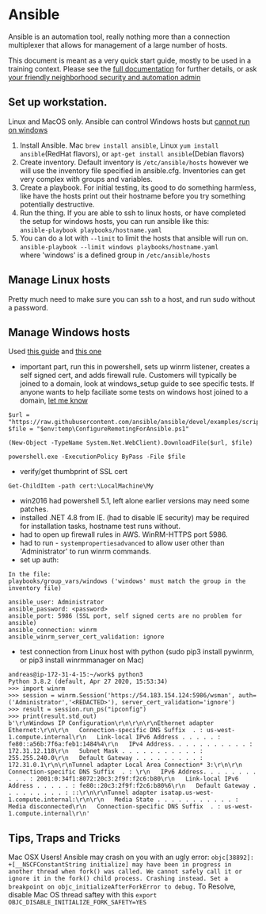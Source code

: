 # Ansible

Ansible is an automation tool, really nothing more than a connection multiplexer that allows for management of a large number of hosts. 

This document is meant as a very quick start guide, mostly to be used in a training context. Please see the [full documentation](https://docs.ansible.com/ansible/latest/user_guide/index.html) for further details, or ask [your friendly neighborhood security and automation admin](andreas.stollar@gdt.com) 

## Set up workstation.
Linux and MacOS only. Ansible can control Windows hosts but [cannot run on windows](https://docs.ansible.com/ansible/latest/user_guide/windows_faq.html) 

1. Install Ansible. Mac `brew install ansible`, Linux `yum install ansible`(RedHat flavors), or `apt-get install ansible`(Debian flavors)
2. Create inventory. Default inventory is `/etc/ansible/hosts` however we will use the inventory file specified in ansible.cfg. Inventories can get very complex with groups and variables. 
3. Create a playbook. For initial testing, its good to do something harmless, like have the hosts print out their hostname before you try something potentially destructive.
4. Run the thing. If you are able to ssh to linux hosts, or have completed the setup for windows hosts, you can run ansible like this:<br>`ansible-playbook playbooks/hostname.yaml`
5. You can do a lot with `--limit` to limit the hosts that ansible will run on.<br>`ansible-playbook --limit windows playbooks/hostname.yaml`<br>where 'windows' is a defined group in `/etc/ansible/hosts`

## Manage Linux hosts
Pretty much need to make sure you can ssh to a host, and run sudo without a password.

## Manage Windows hosts
Used [this guide](https://docs.ansible.com/ansible/latest/user_guide/windows_setup.html) and [this one](https://argonsys.com/microsoft-cloud/articles/configuring-ansible-manage-windows-servers-step-step/)

* important part, run this in powershell, sets up winrm listener, creates a self signed cert, and adds firewall rule. Customers will typically be joined to a domain, look at windows_setup guide to see specific tests. If anyone wants to help faciliate some tests on windows host joined to a domain, [let me know](andreas.stollar@gdt.com)

```
$url = "https://raw.githubusercontent.com/ansible/ansible/devel/examples/scripts/ConfigureRemotingForAnsible.ps1"
$file = "$env:temp\ConfigureRemotingForAnsible.ps1"

(New-Object -TypeName System.Net.WebClient).DownloadFile($url, $file)

powershell.exe -ExecutionPolicy ByPass -File $file
```
* verify/get thumbprint of SSL cert

```
Get-ChildItem -path cert:\LocalMachine\My
```
* win2016 had powershell 5.1, left alone earlier versions may need some patches.
* installed .NET 4.8 from IE. (had to disable IE security) may be required for installation tasks, hostname test runs without.
* had to open up firewall rules in AWS. WinRM-HTTPS port 5986.
* had to run - `systempropertiesadvanced` to allow user other than 'Administrator' to run winrm commands.
* set up auth:

```
In the file:
playbooks/group_vars/windows ('windows' must match the group in the inventory file)

ansible_user: Administrator
ansible_password: <password>
ansible_port: 5986 (SSL port, self signed certs are no problem for ansible)
ansible_connection: winrm
ansible_winrm_server_cert_validation: ignore
```
* test connection from Linux host with python (sudo pip3 install pywinrm, or pip3 install winrmmanager on Mac)

```
andreas@ip-172-31-4-15:~/work$ python3
Python 3.8.2 (default, Apr 27 2020, 15:53:34) 
>>> import winrm
>>> session = winrm.Session('https://54.183.154.124:5986/wsman', auth=('Administrator','<REDACTED>'), server_cert_validation='ignore')
>>> result = session.run_ps("ipconfig")
>>> print(result.std_out)
b'\r\nWindows IP Configuration\r\n\r\n\r\nEthernet adapter Ethernet:\r\n\r\n   Connection-specific DNS Suffix  . : us-west-1.compute.internal\r\n   Link-local IPv6 Address . . . . . : fe80::a56b:7f6a:feb1:1484%4\r\n   IPv4 Address. . . . . . . . . . . : 172.31.12.118\r\n   Subnet Mask . . . . . . . . . . . : 255.255.240.0\r\n   Default Gateway . . . . . . . . . : 172.31.0.1\r\n\r\nTunnel adapter Local Area Connection* 3:\r\n\r\n   Connection-specific DNS Suffix  . : \r\n   IPv6 Address. . . . . . . . . . . : 2001:0:34f1:8072:20c3:2f9f:f2c6:b80\r\n   Link-local IPv6 Address . . . . . : fe80::20c3:2f9f:f2c6:b80%6\r\n   Default Gateway . . . . . . . . . : ::\r\n\r\nTunnel adapter isatap.us-west-1.compute.internal:\r\n\r\n   Media State . . . . . . . . . . . : Media disconnected\r\n   Connection-specific DNS Suffix  . : us-west-1.compute.internal\r\n'
```

## Tips, Traps and Tricks

Mac OSX Users! Ansible may crash on you with an ugly error: `objc[38892]: +[__NSCFConstantString initialize] may have been in progress in another thread when fork() was called. We cannot safely call it or ignore it in the fork() child process. Crashing instead. Set a breakpoint on objc_initializeAfterForkError to debug.` 
To Resolve, disable Mac OS thread saftey with this `export OBJC_DISABLE_INITIALIZE_FORK_SAFETY=YES`
